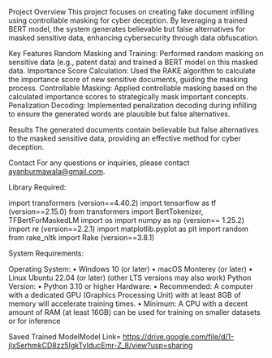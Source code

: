 Project Overview
This project focuses on creating fake document infilling using controllable masking for cyber deception. By leveraging a trained BERT model, the system generates believable but false alternatives for masked sensitive data, enhancing cybersecurity through data obfuscation.

Key Features
Random Masking and Training: Performed random masking on sensitive data (e.g., patent data) and trained a BERT model on this masked data.
Importance Score Calculation: Used the RAKE algorithm to calculate the importance score of new sensitive documents, guiding the masking process.
Controllable Masking: Applied controllable masking based on the calculated importance scores to strategically mask important concepts.
Penalization Decoding: Implemented penalization decoding during infilling to ensure the generated words are plausible but false alternatives.

Results
The generated documents contain believable but false alternatives to the masked sensitive data, providing an effective method for cyber deception.


Contact
For any questions or inquiries, please contact ayanburmawala@gmail.com.






Library Required:

import transformers (version==4.40.2)
import tensorflow as tf (version==2.15.0)
from transformers import BertTokenizer, TFBertForMaskedLM
import os
import numpy as np (version== 1.25.2)
import re (version==2.2.1)
import matplotlib.pyplot as plt
import random
from rake_nltk import Rake (version==3.8.1)



System Requirements:

Operating System:
	•	Windows 10 (or later)
	•	macOS Monterey (or later)
	•	Linux Ubuntu 22.04 (or later) (other LTS versions may also work)
Python Version:
	•	Python 3.10 or higher 
Hardware:
	•	Recommended: A computer with a dedicated GPU (Graphics Processing Unit) with at least 8GB of memory will accelerate training times.
	•	Minimum: A CPU with a decent amount of RAM (at least 16GB) can be used for training on smaller datasets or for inference


Saved Trained ModelModel Link= https://drive.google.com/file/d/1-jIxSerhmkCD8zz5IgkTyIducEmr-Z_8/view?usp=sharing
